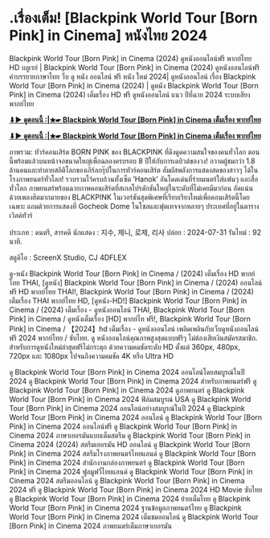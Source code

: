 # .เรื่องเต็ม! [Blackpink World Tour [Born Pink] in Cinema] หนังไทย 2024

Blackpink World Tour [Born Pink] in Cinema (2024) ดูหนังออนไลน์ฟรี พากย์ไทย HD บลูเรย์ | Blackpink World Tour [Born Pink] in Cinema (2024) ดูหนังออนไลน์ฟรี คำบรรยายภาษาไทย  ว็บ ดู หนัง ออนไลน์ ฟรี หนัง ใหม่ 2024| ดูหนังออนไลน์ เรื่อง Blackpink World Tour [Born Pink] in Cinema (2024) | ดูหนัง Blackpink World Tour [Born Pink] in Cinema (2024) เต็มเรื่อง HD ฟรี ดูหนังออนไลน์ แนว ปีที่ฉาย 2024 ระบบเสียง พากย์ไทย

**[⬇▶️ ดูตอนนี้ :|✮☛ Blackpink World Tour [Born Pink] in Cinema เต็มเรื่อง พากย์ไทย](https://bit.ly/4c9wdgp)**

**[⬇▶️ ดูตอนนี้ :|✮☛ Blackpink World Tour [Born Pink] in Cinema เต็มเรื่อง พากย์ไทย](https://bit.ly/4c9wdgp)**

ภาพรวม:
ทัวร์คอนเสิร์ต BORN PINK ของ BLACKPINK ที่ดึงดูดความสนใจของคนทั่วโลก ตอนนี้พร้อมแล้วบนหน้าจอขนาดใหญ่เพื่อฉลองครบรอบ 8 ปีให้กับการเดบิวต์ของวง! กวาดผู้ชมกว่า 1.8 ล้านคนและทำลายสถิติโลกของเกิร์ลกรุ๊ปในการทัวร์คอนเสิร์ต สัมผัสพลังการแสดงสดของสาวๆ ได้ในโรงภาพยนตร์ทั่วโลก! รวบรวมไว้ครบถ้วนทั้งเซ็ต ‘Hanok’ อันโดดเด่นที่ร่ายมนตร์ใส่แฟนๆ และสื่อทั่วโลก ภาพยนตร์พร้อมฉายภาพคอนเสิร์ตที่สเกลโปรดักชันใหญ่ในระดับที่ไม่เคยมีมาก่อน อัดแน่นด้วยเพลงฮิตมากมายของ BLACKPINK ในเวอร์ชันสุดพิเศษที่เรียบเรียงใหม่เพื่อคอนเสิร์ตนี้โดยเฉพาะ แถมด้วยการแสดงที่ Gocheok Dome ในโซลและฟุตเทจจากหลายๆ ประเทศที่อยู่ในตารางเวิลด์ทัวร์

ประเภท      : ดนตรี, สารคดี
นักแสดง      : 지수, 제니, 로제, 리사
ปล่อย    : 2024-07-31
รันไทม์ : 92 นาที.

สตูดิโอ : ScreenX Studio, CJ 4DFLEX 

ดู-หนัง Blackpink World Tour [Born Pink] in Cinema /  (2024) เต็มเรื่อง HD พากย์ไทย THAI, [ดูหนัง] Blackpink World Tour [Born Pink] in Cinema /  (2024) ออนไลน์ฟรี HD พากย์ไทย THAI!, Blackpink World Tour [Born Pink] in Cinema /  (2024) เต็มเรื่อง THAI พากย์ไทย HD, [ดูหนัง-HD!] Blackpink World Tour [Born Pink] in Cinema /  (2024) เต็มเรื่อง - ดูหนังออนไลน์ THAI, Blackpink World Tour [Born Pink] in Cinema /  ดูหนังเต็มเรื่อง [HD] พากย์ไท ฟรี!, Blackpink World Tour [Born Pink] in Cinema /  【2024】hd เต็มเรื่อง - ดูหนังออนไลน์ เพลิดเพลินกับเว็บดูหนังออนไลน์ฟรี  2024 พากย์ไทย / ซับไทย. ดู  หนังออนไลน์คุณภาพสูงสุดแบบฟรีๆ ไม่ต้องเสียเงินสมัครสมาชิก. สำหรับการดูหนังใหม่ล่าสุดฟรีไม่กระตุก ด้วยความคมชัดระดับ HD ตั้งแต่ 360px, 480px, 720px และ 1080px ไปจนถึงความคมชัด 4K หรือ Ultra HD

ดู  Blackpink World Tour [Born Pink] in Cinema 2024 ออนไลน์โดยสมบูรณ์ในปี 2024
ดู Blackpink World Tour [Born Pink] in Cinema 2024 สำหรับภาพยนตร์ฟรี
ดู Blackpink World Tour [Born Pink] in Cinema 2024 ดูภาพยนตร์
ดู Blackpink World Tour [Born Pink] in Cinema 2024 ฟิล์มสมบูรณ์ USA
ดู Blackpink World Tour [Born Pink] in Cinema 2024 ออนไลน์อย่างสมบูรณ์ในปี 2024
ดู Blackpink World Tour [Born Pink] in Cinema 2024 ออนไลน์
ดู Blackpink World Tour [Born Pink] in Cinema 2024 ออนไลน์ฟรี
ดู Blackpink World Tour [Born Pink] in Cinema 2024 ภาษาเยอรมันแบบเต็มสตรีม
ดู Blackpink World Tour [Born Pink] in Cinema 2024 (2024) สตรีมเยอรมัน HD ออนไลน์
ดู Blackpink World Tour [Born Pink] in Cinema 2024 สตรีมโรงภาพยนตร์ไทยแลนด์
ดู Blackpink World Tour [Born Pink] in Cinema 2024 สํานักงานกล่องภาพยนตร์
ดู Blackpink World Tour [Born Pink] in Cinema 2024 ฟูลมูฟวี่ไทยแลนด์
ดู Blackpink World Tour [Born Pink] in Cinema 2024 สตรีมออนไลน์
ดู Blackpink World Tour [Born Pink] in Cinema 2024 ฟรี
ดู Blackpink World Tour [Born Pink] in Cinema 2024 HD Movie ซับไทย
ดู Blackpink World Tour [Born Pink] in Cinema 2024 ย้ายเต็มไทย
ดู Blackpink World Tour [Born Pink] in Cinema 2024 ฐานข้อมูลภาพยนตร์ไทย
ดู Blackpink World Tour [Born Pink] in Cinema 2024 เต็มชมออนไลน์
ดู Blackpink World Tour [Born Pink] in Cinema 2024 ภาพยนตร์เต็มภาษาเยอรมัน
